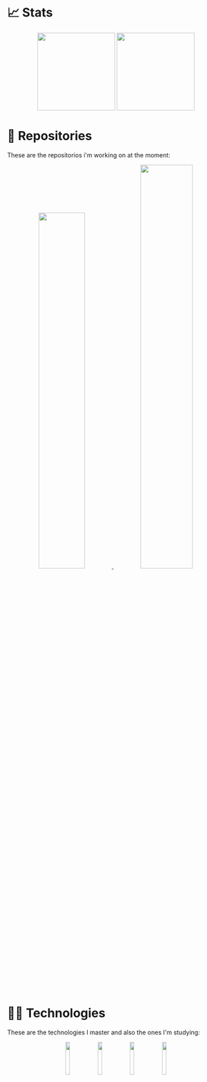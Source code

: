 
# 📈 Stats
<div align="center">
<img height=180px src="https://github-readme-stats.vercel.app/api?username=artuenric&show_icons=true&count_private=true&theme=merko&title_color=58A348">
<img height=180px src="https://github-readme-stats.vercel.app/api/top-langs/?username=artuenric&theme=merko&title_color=58A348&include_all_commits=true&count_private=true&layout=compact">
</div>

# 📂 Repositories
These are the repositorios i'm working on at the moment:

<div align="center"> 
<a href="//github.com/artuenric/rinha"> 
  <img width=46% src="https://github-readme-stats.vercel.app/api/pin/?username=artuenric&repo=rinha&theme=merko&title_color=58A348">
</a>
<a href="//github.com/artuenric/QuNetSim"> 
<img width=49% src="https://github-readme-stats.vercel.app/api/pin/?username=artuenric&repo=QuNetSim&theme=merko&title_color=58A348">
</a> 
</div>

# 👨‍💻 Technologies

These are the technologies I master and also the ones I'm studying:

<div align="center">
  <img width=14% src="https://cdn.jsdelivr.net/gh/devicons/devicon/icons/python/python-original.svg" />
  <img width=14% src="https://cdn.jsdelivr.net/gh/devicons/devicon/icons/java/java-original-wordmark.svg"/>
  <img width=14% src="https://cdn.jsdelivr.net/gh/devicons/devicon/icons/html5/html5-original.svg" />
  <img width=14% src="https://cdn.jsdelivr.net/gh/devicons/devicon/icons/css3/css3-original.svg" />
</div>
